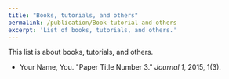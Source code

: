 ```yaml
---
title: "Books, tutorials, and others"
permalink: /publication/Book-tutorial-and-others
excerpt: 'List of books, tutorials, and others.'
---
```

This list is about books, tutorials, and others.

- Your Name, You. "Paper Title Number 3." <i>Journal 1</i>, 2015, 1(3).
